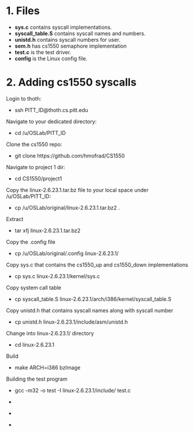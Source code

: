# 1. Files

* **sys.c** contains syscall implementations.
* **syscall_table.S** contains syscall names and numbers.
* **unistd.h** contains syscall numbers for user.
* **sem.h** has cs1550 semaphore implementation
* **test.c** is the test driver.
* **config** is the Linux config file.

# 2. Adding cs1550 syscalls
<p>Login to thoth:</p>
<ul>
  <li>ssh PITT_ID@thoth.cs.pitt.edu</li>
</ul>
<p>Navigate to your dedicated directory:</p>
<ul>
  <li>cd /u/OSLab/PITT_ID</li>
</ul>
<p>Clone the cs1550 repo:</p>
<ul>
  <li>git clone https://github.com/hmofrad/CS1550</li>
</ul>
<p>Navigate to project 1 dir:</p>
<ul>
  <li>cd CS1550/project1</li>
</ul>
<p>Copy the linux-2.6.23.1.tar.bz file to your local space under /u/OSLab/PITT_ID:</p>
<ul>
  <li>cp /u/OSLab/original/linux-2.6.23.1.tar.bz2 .</li>
</ul>
<p>Extract</p>
<ul>
  <li>tar xfj linux-2.6.23.1.tar.bz2</li>
</ul>
<p>Copy the .config file</p>
<ul>
  <li>cp /u/OSLab/original/.config linux-2.6.23.1/</li>
</ul>
<p>Copy sys.c that contains the cs1550_up and cs1550_down implementations</p>
<ul>
  <li>cp sys.c linux-2.6.23.1/kernel/sys.c </li>
</ul>
<p>Copy system call table</p>
<ul>
  <li>cp syscall_table.S linux-2.6.23.1/arch/i386/kernel/syscall_table.S</li>
</ul>
<p>Copy unistd.h that contains syscall names along with syscall number</p>
<ul>
  <li>cp unistd.h linux-2.6.23.1/include/asm/unistd.h</li>
</ul>
<p>Change into linux-2.6.23.1/ directory</p>
<ul>
  <li>cd linux-2.6.23.1</li>
</ul>
<p>Build</p>
<ul>
  <li>make ARCH=i386 bzImage</li>
</ul>
<p></p>
<p>Building the test program</p>
<ul>
  <li>gcc -m32 -o test -I linux-2.6.23.1/include/ test.c</li>
</ul>



<ul>
  <li></li>
</ul>
<p></p>
<ul>
  <li></li>
</ul>
<p></p>
<ul>
  <li></li>
</ul>


<!--
# 2. build.sh
<p>Script for adding cs1550 syscalls to Linux (compatible with linux-2.6.23.1).</p>

<p>Login to thoth:</p>
<ul>
  <li>ssh PITT_ID@thoth.cs.pitt.edu</li>
</ul>
<p>Navigate to your dedicated directory:</p>
<ul>
  <li>cd /u/OSLab/PITT_ID</li>
</ul>
<p>Clone the cs1550 repo:</p>
<ul>
  <li>git clone https://github.com/hmofrad/CS1550</li>
</ul>
<p>Navigate to project 1 dir:</p>
<ul>
  <li>cd CS1550/project1</li>
</ul>
<p>Give execute permission to the build.sh script:</p>
<ul>
  <li>chmod +x build.sh</li>
</ul>
<p>Run the script:</p>
<ul>
  <li>./build.sh</li>
</ul>

# 3. boot.sh
<p> Script for booting Qemu VM. Should be executed inisde the Qemu.</p>
<p>Download the qemu emulator from courseweb and launch it</p>
<p>Login to Qemu VM:</p>
<ul>
  <li>Username: root</li>
  <li>Password: root</li>
</ul>
<p>login to the Qemu and copy boot.sh script from thoth:</p>
<ul>
  <li>scp PITT_ID@thoth.cs.pitt.edu:/u/OSLab/PITT_ID/cs1550/project1/boot.sh .</li>
</ul>
<p>In Qemu, change the scp target directory of boot.sh based on your working directory on thoth:</p>
<ul>
  <li>scp $PITT_ID@thoth.cs.pitt.edu:$WORKING_DIR/...</li>
</ul>
<p>Give execute permission to the script:</p>
<ul>
  <li>chmod +x boot.sh</li>
</ul>
<p>Run the script:</p>
<ul>
  <li>./boot.sh PITT_ID WORKING_DIR (e.g. ./boot.sh moh18 /u/OSLab/moh18/cs1550/project1)</li>
</ul>
<p>Reboot Qemu VM</p>
<ul>
  <li>reboot</li>
</ul>
<p>Select Linux (devel) from boot loader menu</p>
<ul>
  <li>Hit enter</li>
</ul>
<p>Run test binary:</p>

<ul>
  <li>./test</li>
  <li>And you will see ...</li>
</ul>
-->
